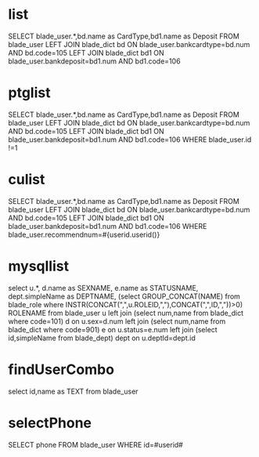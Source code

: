 list
===
SELECT
blade_user.*,bd.name as CardType,bd1.name as Deposit
FROM
blade_user
LEFT JOIN blade_dict bd ON blade_user.bankcardtype=bd.num AND bd.code=105
LEFT JOIN blade_dict bd1 ON blade_user.bankdeposit=bd1.num AND bd1.code=106

ptglist
===
SELECT
blade_user.*,bd.name as CardType,bd1.name as Deposit
FROM
blade_user
LEFT JOIN blade_dict bd ON blade_user.bankcardtype=bd.num AND bd.code=105
LEFT JOIN blade_dict bd1 ON blade_user.bankdeposit=bd1.num AND bd1.code=106
WHERE blade_user.id !=1

culist
===
SELECT
blade_user.*,bd.name as CardType,bd1.name as Deposit
FROM
blade_user
LEFT JOIN blade_dict bd ON blade_user.bankcardtype=bd.num AND bd.code=105
LEFT JOIN blade_dict bd1 ON blade_user.bankdeposit=bd1.num AND bd1.code=106
WHERE blade_user.recommendnum=#{userid.userid()}

mysqllist
===
select u.*,
	d.name as SEXNAME,
	e.name as STATUSNAME,
	dept.simpleName as DEPTNAME,
	(select GROUP_CONCAT(NAME) from blade_role where  INSTR(CONCAT(",",u.ROLEID,","),CONCAT(",",ID,","))>0) ROLENAME
from blade_user u 
	left join (select num,name from blade_dict where code=101) d on u.sex=d.num 
	left join (select num,name from blade_dict where code=901) e on u.status=e.num 
	left join (select id,simpleName from blade_dept) dept on u.deptId=dept.id
	
findUserCombo
===
select id,name as TEXT from blade_user

selectPhone
===
SELECT phone FROM blade_user WHERE id=#userid#